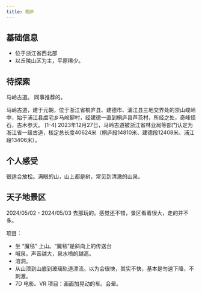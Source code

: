 ```yaml
---
title: 桐庐
---
```


## 基础信息
* 位于浙江省西北部
* 以丘陵山区为主，平原稀少。

## 待探索
马岭古道。 同事推荐的。

马岭古道，建于元朝，位于浙江省桐庐县、建德市、浦江县三地交界处的崇山峻岭中，始于浦江县虞宅乡马岭脚村，经建德一直到桐庐县芦茨村，所经之处，奇峰怪石，古木参天。 [1-4]
2023年12月27日，马岭古道被浙江省林业局等部门认定为浙江省一级古道，核定总长度40624米（桐庐段14810米、建德段12408米、浦江段13406米）。

## 个人感受
很适合放松。满眼的山，山上都是树，常见到清澈的山泉。

## 天子地景区
2024/05/02 - 2024/05/03 去那玩的。感觉还不错，景区看着很大，走的并不多。

项目：
* 坐 “魔毯” 上山。“魔毯”是斜向上的传送台
* 喊泉。声音越大，泉水喷的越高。
* 溶洞。
* 从山顶到山底到玻璃轨道漂流。以为会很快，其实不快，基本是匀速下降，不刺激。
* 7D 电影。VR 项目：画面加晃动的车。会晕。
